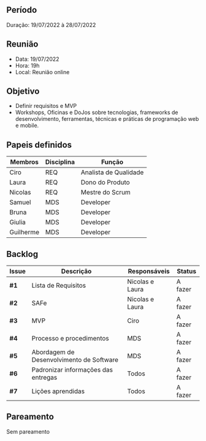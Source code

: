 ## Período
Duração: 19/07/2022  à 28/07/2022


## Reunião
* Data: 19/07/2022
* Hora: 19h
* Local: Reunião online


## Objetivo
 - Definir requisitos e MVP
 - Workshops, Oficinas e DoJos sobre tecnologias, frameworks de desenvolvimento, ferramentas, técnicas e práticas de programação web e mobile. 

## Papeis definidos
 | Membros | Disciplina |  Função  |
 | ------------------- | ----- | ------------------- |
 |  Ciro |REQ | Analista de Qualidade |
 |  Laura |REQ | Dono do Produto |
 |  Nicolas |REQ | Mestre do Scrum |
 |  Samuel |MDS | Developer |
 |  Bruna | MDS| Developer |
 |  Giulia | MDS| Developer |
 |  Guilherme |MDS | Developer |


## Backlog
| Issue | Descrição  | Responsáveis | Status | 
| ------------------- | ------------------- | ------------------- | ------------------- |
| **#1**  | Lista de Requisitos | Nicolas e Laura  | A fazer  |   
| **#2**  | SAFe | Nicolas e Laura  | A fazer  |   
| **#3**  | MVP | Ciro  | A fazer  |   
| **#4**  | Processo e procedimentos | MDS  | A fazer  |   
| **#5**  | Abordagem de Desenvolvimento de Software | MDS  | A fazer  |   
| **#6**  | Padronizar informações das entregas | Todos   | A fazer  |   
| **#7**  | Lições aprendidas | Todos  | A fazer  |   



## Pareamento
 Sem pareamento

